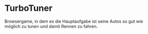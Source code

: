 # TurboTuner
Browsergame, in dem es die Hauptaufgabe ist seine Autos so gut wie möglich zu tunen und damit Rennen zu fahren.
